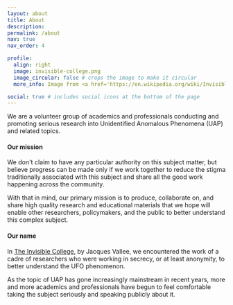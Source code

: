 ```yaml
---
layout: about
title: About
description: 
permalink: /about
nav: true
nav_order: 4

profile:
  align: right
  image: invisible-college.png
  image_circular: false # crops the image to make it circular
  more_info: Image from <a href='https://en.wikipedia.org/wiki/Invisible_College'>Wikipedia</a>.

social: true # includes social icons at the bottom of the page
---
```


We are a volunteer group of academics and professionals conducting and promoting serious research into Unidentified Anomalous Phenomena (UAP) and related topics.

#### Our **mission**

We don't claim to have any particular authority on this subject matter, but believe progress can be made only if we work together to reduce the stigma traditionally associated with this subject and share all the good work happening across the community.

With that in mind, our primary mission is to produce, collaborate on, and share high quality research and educational materials that we hope will enable other researchers, policymakers, and the public to better understand this complex subject.

#### Our **name**

In [The Invisible College](https://www.amazon.com/Invisible-College-Scientists-Discovered-Influence/dp/1938398270), by Jacques Vallee, we encountered the work of a cadre of researchers who were working in secrecy, or at least anonymity, to better understand the UFO phenomenon. 

As the topic of UAP has gone increasingly mainstream in recent years, more and more academics and professionals have begun to feel comfortable taking the subject seriously and speaking publicly about it.